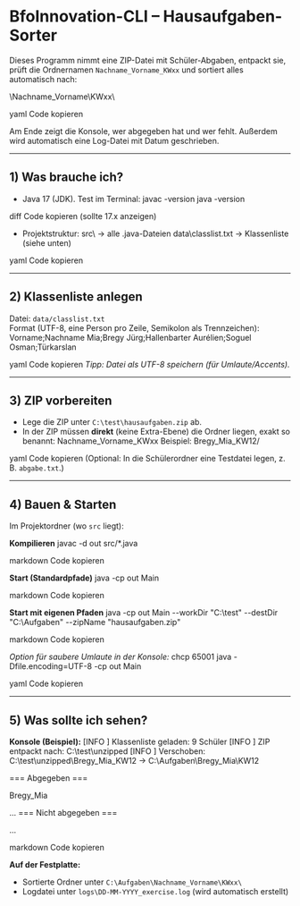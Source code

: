 # BfoInnovation-CLI – Hausaufgaben-Sorter

Dieses Programm nimmt eine ZIP-Datei mit Schüler-Abgaben, entpackt sie, prüft die Ordnernamen `Nachname_Vorname_KWxx` und sortiert alles automatisch nach:

<Zielordner>\Nachname_Vorname\KWxx\

yaml
Code kopieren

Am Ende zeigt die Konsole, wer abgegeben hat und wer fehlt. Außerdem wird automatisch eine Log-Datei mit Datum geschrieben.

---

## 1) Was brauche ich?

- Java 17 (JDK). Test im Terminal:
javac -version
java -version

diff
Code kopieren
(sollte 17.x anzeigen)

- Projektstruktur:
src\ → alle .java-Dateien
data\classlist.txt → Klassenliste (siehe unten)

yaml
Code kopieren

---

## 2) Klassenliste anlegen

Datei: `data/classlist.txt`  
Format (UTF-8, eine Person pro Zeile, Semikolon als Trennzeichen):
Vorname;Nachname
Mia;Bregy
Jürg;Hallenbarter
Aurélien;Soguel
Osman;Türkarslan

yaml
Code kopieren
*Tipp: Datei als UTF-8 speichern (für Umlaute/Accents).*

---

## 3) ZIP vorbereiten

- Lege die ZIP unter `C:\test\hausaufgaben.zip` ab.  
- In der ZIP müssen **direkt** (keine Extra-Ebene) die Ordner liegen, exakt so benannt:
Nachname_Vorname_KWxx
Beispiel: Bregy_Mia_KW12/

yaml
Code kopieren
(Optional: In die Schülerordner eine Testdatei legen, z. B. `abgabe.txt`.)

---

## 4) Bauen & Starten

Im Projektordner (wo `src` liegt):

**Kompilieren**
javac -d out src/*.java

markdown
Code kopieren

**Start (Standardpfade)**
java -cp out Main

markdown
Code kopieren

**Start mit eigenen Pfaden**
java -cp out Main --workDir "C:\test" --destDir "C:\Aufgaben" --zipName "hausaufgaben.zip"

markdown
Code kopieren

*Option für saubere Umlaute in der Konsole:*
chcp 65001
java -Dfile.encoding=UTF-8 -cp out Main

yaml
Code kopieren

---

## 5) Was sollte ich sehen?

**Konsole (Beispiel):**
[INFO ] Klassenliste geladen: 9 Schüler
[INFO ] ZIP entpackt nach: C:\test\unzipped
[INFO ] Verschoben: C:\test\unzipped\Bregy_Mia_KW12 -> C:\Aufgaben\Bregy_Mia\KW12

=== Abgegeben ===

Bregy_Mia

...
=== Nicht abgegeben ===

...

markdown
Code kopieren

**Auf der Festplatte:**
- Sortierte Ordner unter `C:\Aufgaben\Nachname_Vorname\KWxx\`
- Logdatei unter `logs\DD-MM-YYYY_exercise.log` (wird automatisch erstellt)